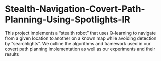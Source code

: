 # Stealth-Navigation-Covert-Path-Planning-Using-Spotlights-IR
This project implements a “stealth robot” that uses Q-learning to navigate from a given location to another on a known map while avoiding detection by “searchlights”. We outline the algorithms and framework used in our covert path planning implementation as well as our experiments and their results
